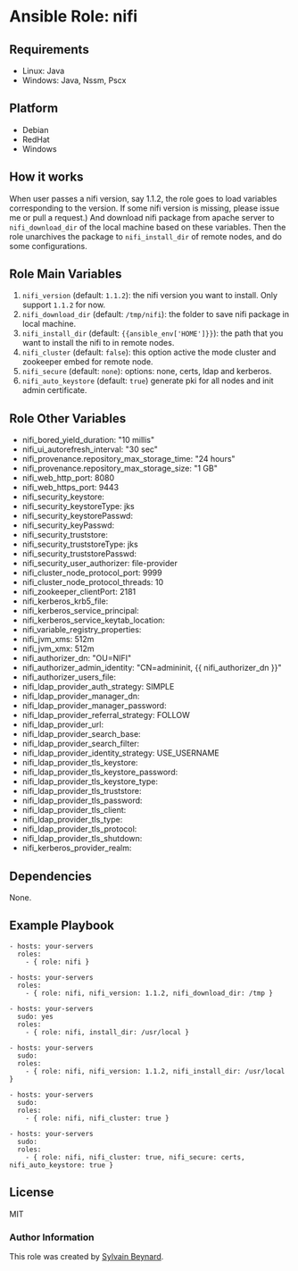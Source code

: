 # Ansible Role: nifi

## Requirements

   - Linux: Java
   - Windows: Java, Nssm, Pscx

## Platform

   - Debian
   - RedHat
   - Windows

## How it works

When user passes a nifi version, say 1.1.2, the role goes to load variables corresponding to the version.
If some nifi version is missing, please issue me or pull a request.)
And download nifi package from apache server to `nifi_download_dir` of the local machine based on these variables.
Then the role unarchives the package to `nifi_install_dir` of remote nodes, and do some configurations.

## Role Main Variables

1. `nifi_version` (default: `1.1.2`): the nifi version you want to install. Only support `1.1.2` for now.
2. `nifi_download_dir` (default: `/tmp/nifi`): the folder to save nifi package in local machine.
3. `nifi_install_dir` (default: `{{ansible_env['HOME']}}`): the path that you want to install the nifi to in remote nodes.
4. `nifi_cluster` (default: `false`): this option active the mode cluster and zookeeper embed for remote node. 
5. `nifi_secure` (default: `none`): options: none, certs, ldap and kerberos.
6. `nifi_auto_keystore` (default: `true`) generate pki for all nodes and init admin certificate.

## Role Other Variables

- nifi_bored_yield_duration: "10 millis"
- nifi_ui_autorefresh_interval: "30 sec"
- nifi_provenance.repository_max_storage_time: "24 hours"
- nifi_provenance.repository_max_storage_size: "1 GB"
- nifi_web_http_port: 8080
- nifi_web_https_port: 9443
- nifi_security_keystore:
- nifi_security_keystoreType: jks
- nifi_security_keystorePasswd:
- nifi_security_keyPasswd:
- nifi_security_truststore:
- nifi_security_truststoreType: jks
- nifi_security_truststorePasswd:
- nifi_security_user_authorizer: file-provider
- nifi_cluster_node_protocol_port: 9999
- nifi_cluster_node_protocol_threads: 10
- nifi_zookeeper_clientPort: 2181
- nifi_kerberos_krb5_file:
- nifi_kerberos_service_principal:
- nifi_kerberos_service_keytab_location:
- nifi_variable_registry_properties:
- nifi_jvm_xms: 512m
- nifi_jvm_xmx: 512m
- nifi_authorizer_dn: "OU=NIFI"
- nifi_authorizer_admin_identity: "CN=admininit, {{ nifi_authorizer_dn }}"
- nifi_authorizer_users_file:
- nifi_ldap_provider_auth_strategy: SIMPLE
- nifi_ldap_provider_manager_dn:
- nifi_ldap_provider_manager_password:
- nifi_ldap_provider_referral_strategy: FOLLOW
- nifi_ldap_provider_url:
- nifi_ldap_provider_search_base:
- nifi_ldap_provider_search_filter:
- nifi_ldap_provider_identity_strategy: USE_USERNAME
- nifi_ldap_provider_tls_keystore:
- nifi_ldap_provider_tls_keystore_password:
- nifi_ldap_provider_tls_keystore_type:
- nifi_ldap_provider_tls_truststore:
- nifi_ldap_provider_tls_password:
- nifi_ldap_provider_tls_client:
- nifi_ldap_provider_tls_type:
- nifi_ldap_provider_tls_protocol:
- nifi_ldap_provider_tls_shutdown:
- nifi_kerberos_provider_realm:


## Dependencies

None.

## Example Playbook

    - hosts: your-servers
      roles:
        - { role: nifi }

    - hosts: your-servers
      roles:
        - { role: nifi, nifi_version: 1.1.2, nifi_download_dir: /tmp }

    - hosts: your-servers
      sudo: yes
      roles:
        - { role: nifi, install_dir: /usr/local }

    - hosts: your-servers
      sudo:
      roles:
        - { role: nifi, nifi_version: 1.1.2, nifi_install_dir: /usr/local }

    - hosts: your-servers
      sudo:
      roles:
        - { role: nifi, nifi_cluster: true }

    - hosts: your-servers
      sudo:
      roles:
        - { role: nifi, nifi_cluster: true, nifi_secure: certs, nifi_auto_keystore: true }

## License

MIT

### Author Information

This role was created by [Sylvain Beynard](https://github.com/sbeyn).

